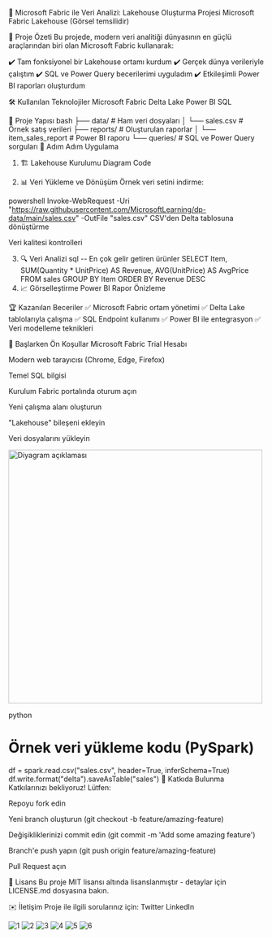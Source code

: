 🚀 Microsoft Fabric ile Veri Analizi: Lakehouse Oluşturma Projesi
Microsoft Fabric Lakehouse
(Görsel temsilidir)

🌟 Proje Özeti
Bu projede, modern veri analitiği dünyasının en güçlü araçlarından biri olan Microsoft Fabric kullanarak:

✔️ Tam fonksiyonel bir Lakehouse ortamı kurdum
✔️ Gerçek dünya verileriyle çalıştım
✔️ SQL ve Power Query becerilerimi uyguladım
✔️ Etkileşimli Power BI raporları oluşturdum

🛠️ Kullanılan Teknolojiler
Microsoft Fabric
Delta Lake
Power BI
SQL

📂 Proje Yapısı
bash
├── data/                   # Ham veri dosyaları
│   └── sales.csv           # Örnek satış verileri
├── reports/                # Oluşturulan raporlar
│   └── item_sales_report   # Power BI raporu
└── queries/                # SQL ve Power Query sorguları
🎯 Adım Adım Uygulama
1. 🏗️ Lakehouse Kurulumu
Diagram
Code




2. 📊 Veri Yükleme ve Dönüşüm
Örnek veri setini indirme:

powershell
Invoke-WebRequest -Uri "https://raw.githubusercontent.com/MicrosoftLearning/dp-data/main/sales.csv" -OutFile "sales.csv"
CSV'den Delta tablosuna dönüştürme

Veri kalitesi kontrolleri

3. 🔍 Veri Analizi
sql
-- En çok gelir getiren ürünler
SELECT 
    Item, 
    SUM(Quantity * UnitPrice) AS Revenue,
    AVG(UnitPrice) AS AvgPrice
FROM sales
GROUP BY Item
ORDER BY Revenue DESC
4. 📈 Görselleştirme
Power BI Rapor Önizleme

🏆 Kazanılan Beceriler
✅ Microsoft Fabric ortam yönetimi
✅ Delta Lake tablolarıyla çalışma
✅ SQL Endpoint kullanımı
✅ Power BI ile entegrasyon
✅ Veri modelleme teknikleri

🚦 Başlarken
Ön Koşullar
Microsoft Fabric Trial Hesabı

Modern web tarayıcısı (Chrome, Edge, Firefox)

Temel SQL bilgisi

Kurulum
Fabric portalında oturum açın

Yeni çalışma alanı oluşturun

"Lakehouse" bileşeni ekleyin

Veri dosyalarını yükleyin



<img src="./images/diagram.png" alt="Diyagram açıklaması" width="500">



python
# Örnek veri yükleme kodu (PySpark)
df = spark.read.csv("sales.csv", header=True, inferSchema=True)
df.write.format("delta").saveAsTable("sales")
🤝 Katkıda Bulunma
Katkılarınızı bekliyoruz! Lütfen:

Repoyu fork edin

Yeni branch oluşturun (git checkout -b feature/amazing-feature)

Değişikliklerinizi commit edin (git commit -m 'Add some amazing feature')

Branch'e push yapın (git push origin feature/amazing-feature)

Pull Request açın

📜 Lisans
Bu proje MIT lisansı altında lisanslanmıştır - detaylar için LICENSE.md dosyasına bakın.

✉️ İletişim
Proje ile ilgili sorularınız için:
Twitter
LinkedIn

![1](./images/1.png)
![2](./images/2.png)
![3](./images/3.png)
![4](./images/4.png)
![5](./images/5.png)
![6](./images/6.png)
